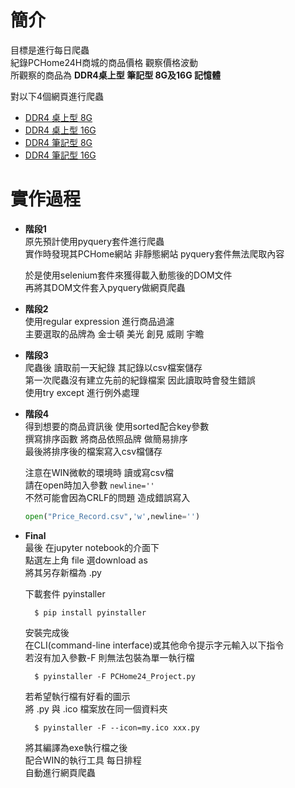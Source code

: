 # 簡介
目標是進行每日爬蟲  
紀錄PCHome24H商城的商品價格 觀察價格波動  
所觀察的商品為 **DDR4桌上型 筆記型 8G及16G 記憶體**  

對以下4個網頁進行爬蟲
* [DDR4 桌上型 8G][1]
* [DDR4 桌上型 16G][2]
* [DDR4 筆記型 8G][3]
* [DDR4 筆記型 16G][4]

[1]:https://24h.pchome.com.tw/store/DRAC5L
[2]:https://24h.pchome.com.tw/store/DRAC6X
[3]:https://24h.pchome.com.tw/store/DRAC6Q
[4]:https://24h.pchome.com.tw/store/DRAC78

# 實作過程
-   **階段1**  
    原先預計使用pyquery套件進行爬蟲  
    實作時發現其PCHome網站 非靜態網站 pyquery套件無法爬取內容
  
    於是使用selenium套件來獲得載入動態後的DOM文件  
    再將其DOM文件套入pyquery做網頁爬蟲

-   **階段2**  
    使用regular expression 進行商品過濾  
    主要選取的品牌為 金士頓 美光 創見 威剛 宇瞻  

-   **階段3**  
    爬蟲後 讀取前一天紀錄 其記錄以csv檔案儲存  
    第一次爬蟲沒有建立先前的紀錄檔案 因此讀取時會發生錯誤  
    使用try except 進行例外處理  

-   **階段4**  
    得到想要的商品資訊後 使用sorted配合key參數  
    撰寫排序函數 將商品依照品牌 做簡易排序  
    最後將排序後的檔案寫入csv檔儲存

    注意在WIN微軟的環境時 讀或寫csv檔  
    請在open時加入參數 `newline=''`  
    不然可能會因為CRLF的問題 造成錯誤寫入  

    ```python
    open("Price_Record.csv",'w',newline='')
    ```

- **Final**  
    最後 在jupyter notebook的介面下  
    點選左上角 file 選download as  
    將其另存新檔為 .py  

    下載套件 pyinstaller  

        $ pip install pyinstaller

    安裝完成後  
    在CLI(command-line interface)或其他命令提示字元輸入以下指令  
    若沒有加入參數-F 則無法包裝為單一執行檔

        $ pyinstaller -F PCHome24_Project.py

    若希望執行檔有好看的圖示  
    將 .py 與 .ico 檔案放在同一個資料夾

        $ pyinstaller -F --icon=my.ico xxx.py

    將其編譯為exe執行檔之後  
    配合WIN的執行工具 每日排程  
    自動進行網頁爬蟲


